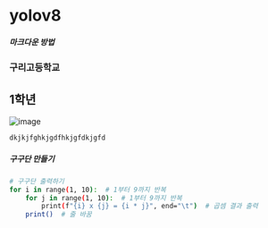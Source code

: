 # yolov8
#####  마크다운 방법
###       구리고등학교
##  1학년
![image](https://github.com/user-attachments/assets/07833024-92ff-44cd-b2e8-e5f274813c8d)


``` bash
dkjkjfghkjgdfhkjgfdkjgfd
```
##### 구구단 만들기
```bash
# 구구단 출력하기
for i in range(1, 10):  # 1부터 9까지 반복
    for j in range(1, 10):  # 1부터 9까지 반복
        print(f"{i} x {j} = {i * j}", end="\t")  # 곱셈 결과 출력
    print()  # 줄 바꿈
```
